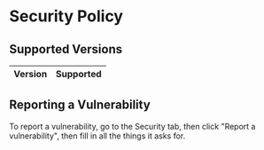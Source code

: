 # Security Policy
## Supported Versions

| Version | Supported          |
| ------- | ------------------ |

## Reporting a Vulnerability
To report a vulnerability, go to the Security tab, then click "Report a vulnerability", then fill in all the things it asks for.
